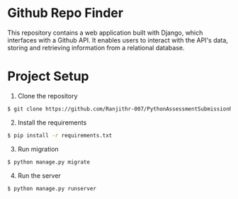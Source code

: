 # Github Repo Finder

This repository contains a web application built with Django, which interfaces with a Github API. It enables users to interact with the API's data, storing and retrieving information from a relational database.

# Project Setup

1. Clone the repository

```bash
$ git clone https://github.com/Ranjithr-007/PythonAssessmentSubmissionRepo.git
```
  2. Install the requirements

```bash
$ pip install -r requirements.txt
```
  3. Run migration

```bash
$ python manage.py migrate
```

  4. Run the server

```bash
$ python manage.py runserver
```

